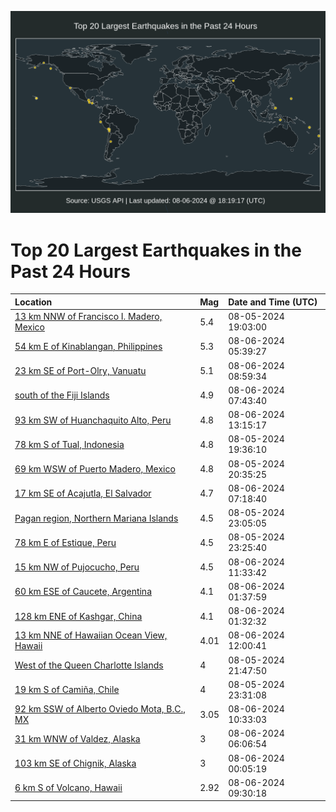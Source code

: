 ![Map](./map.png)

# Top 20 Largest Earthquakes in the Past 24 Hours

| Location | Mag | Date and Time (UTC) |
|:---|:---|:---|
| [13 km NNW of Francisco I. Madero, Mexico](https://earthquake.usgs.gov/earthquakes/eventpage/us6000ni8h) | 5.4 | 08-05-2024 19:03:00 |
| [54 km E of Kinablangan, Philippines](https://earthquake.usgs.gov/earthquakes/eventpage/us6000niay) | 5.3 | 08-06-2024 05:39:27 |
| [23 km SE of Port-Olry, Vanuatu](https://earthquake.usgs.gov/earthquakes/eventpage/us6000nibh) | 5.1 | 08-06-2024 08:59:34 |
| [south of the Fiji Islands](https://earthquake.usgs.gov/earthquakes/eventpage/us6000nib8) | 4.9 | 08-06-2024 07:43:40 |
| [93 km SW of Huanchaquito Alto, Peru](https://earthquake.usgs.gov/earthquakes/eventpage/us6000nici) | 4.8 | 08-06-2024 13:15:17 |
| [78 km S of Tual, Indonesia](https://earthquake.usgs.gov/earthquakes/eventpage/us6000ni8v) | 4.8 | 08-05-2024 19:36:10 |
| [69 km WSW of Puerto Madero, Mexico](https://earthquake.usgs.gov/earthquakes/eventpage/us6000ni92) | 4.8 | 08-05-2024 20:35:25 |
| [17 km SE of Acajutla, El Salvador](https://earthquake.usgs.gov/earthquakes/eventpage/us6000nib4) | 4.7 | 08-06-2024 07:18:40 |
| [Pagan region, Northern Mariana Islands](https://earthquake.usgs.gov/earthquakes/eventpage/us6000ni9s) | 4.5 | 08-05-2024 23:05:05 |
| [78 km E of Estique, Peru](https://earthquake.usgs.gov/earthquakes/eventpage/us6000ni9u) | 4.5 | 08-05-2024 23:25:40 |
| [15 km NW of Pujocucho, Peru](https://earthquake.usgs.gov/earthquakes/eventpage/us6000nic5) | 4.5 | 08-06-2024 11:33:42 |
| [60 km ESE of Caucete, Argentina](https://earthquake.usgs.gov/earthquakes/eventpage/us6000niac) | 4.1 | 08-06-2024 01:37:59 |
| [128 km ENE of Kashgar, China](https://earthquake.usgs.gov/earthquakes/eventpage/us6000niab) | 4.1 | 08-06-2024 01:32:32 |
| [13 km NNE of Hawaiian Ocean View, Hawaii](https://earthquake.usgs.gov/earthquakes/eventpage/hv74387636) | 4.01 | 08-06-2024 12:00:41 |
| [West of the Queen Charlotte Islands](https://earthquake.usgs.gov/earthquakes/eventpage/us6000ni9d) | 4 | 08-05-2024 21:47:50 |
| [19 km S of Camiña, Chile](https://earthquake.usgs.gov/earthquakes/eventpage/us6000ni9y) | 4 | 08-05-2024 23:31:08 |
| [92 km SSW of Alberto Oviedo Mota, B.C., MX](https://earthquake.usgs.gov/earthquakes/eventpage/ci40864000) | 3.05 | 08-06-2024 10:33:03 |
| [31 km WNW of Valdez, Alaska](https://earthquake.usgs.gov/earthquakes/eventpage/ak024a2ab08t) | 3 | 08-06-2024 06:06:54 |
| [103 km SE of Chignik, Alaska](https://earthquake.usgs.gov/earthquakes/eventpage/ak024a26q490) | 3 | 08-06-2024 00:05:19 |
| [6 km S of Volcano, Hawaii](https://earthquake.usgs.gov/earthquakes/eventpage/hv74387426) | 2.92 | 08-06-2024 09:30:18 |

